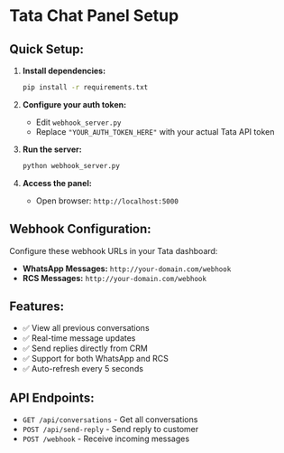 # Tata Chat Panel Setup

## Quick Setup:

1. **Install dependencies:**
   ```bash
   pip install -r requirements.txt
   ```

2. **Configure your auth token:**
   - Edit `webhook_server.py`
   - Replace `"YOUR_AUTH_TOKEN_HERE"` with your actual Tata API token

3. **Run the server:**
   ```bash
   python webhook_server.py
   ```

4. **Access the panel:**
   - Open browser: `http://localhost:5000`

## Webhook Configuration:

Configure these webhook URLs in your Tata dashboard:
- **WhatsApp Messages:** `http://your-domain.com/webhook`
- **RCS Messages:** `http://your-domain.com/webhook`

## Features:

- ✅ View all previous conversations
- ✅ Real-time message updates
- ✅ Send replies directly from CRM
- ✅ Support for both WhatsApp and RCS
- ✅ Auto-refresh every 5 seconds

## API Endpoints:

- `GET /api/conversations` - Get all conversations
- `POST /api/send-reply` - Send reply to customer
- `POST /webhook` - Receive incoming messages